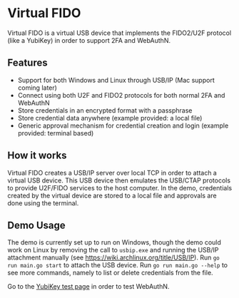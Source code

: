 # Virtual FIDO

Virtual FIDO is a virtual USB device that implements the FIDO2/U2F protocol (like a YubiKey) in order to support 2FA and WebAuthN.

## Features

-   Support for both Windows and Linux through USB/IP (Mac support coming later)
-   Connect using both U2F and FIDO2 protocols for both normal 2FA and WebAuthN
-   Store credentials in an encrypted format with a passphrase
-   Store credential data anywhere (example provided: a local file)
-   Generic approval mechanism for credential creation and login (example provided: terminal based)

## How it works

Virtual FIDO creates a USB/IP server over local TCP in order to attach a virtual USB device. This USB device then emulates the USB/CTAP protocols to provide U2F/FIDO services to the host computer. In the demo, credentials created by the virtual device are stored to a local file and approvals are done using the terminal.

## Demo Usage

The demo is currently set up to run on Windows, though the demo could work on Linux by removing the call to `usbip.exe` and running the USB/IP attachment manually (see https://wiki.archlinux.org/title/USB/IP). Run `go run main.go start` to attach the USB device. Run `go run main.go --help` to see more commands, namely to list or delete credentials from the file.

Go to the [YubiKey test page](https://demo.yubico.com/webauthn-technical/registration) in order to test WebAuthN.
